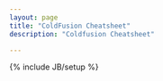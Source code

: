 ```yaml
---
layout: page
title: "ColdFusion Cheatsheet"
description: "Coldfusion Cheatsheet"

---
```

{% include JB/setup %}
